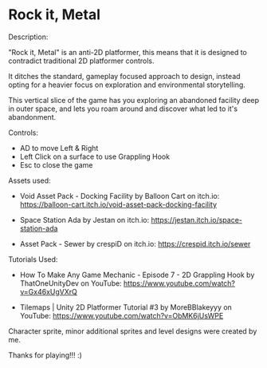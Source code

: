 # Rock it, Metal

Description:

"Rock it, Metal" is an anti-2D platformer, this means that it is designed to contradict traditional 2D platformer controls.

It ditches the standard, gameplay focused approach to design, instead opting for a heavier focus on exploration and environmental
storytelling.

This vertical slice of the game has you exploring an abandoned facility deep in outer space, and lets you roam around and discover what
led to it's abandonment.

Controls:

- AD to move Left & Right
- Left Click on a surface to use Grappling Hook
- Esc to close the game

Assets used:

- Void Asset Pack - Docking Facility
by Balloon Cart on itch.io:
https://balloon-cart.itch.io/void-asset-pack-docking-facility

- Space Station Ada
by Jestan on itch.io:
https://jestan.itch.io/space-station-ada

- Asset Pack - Sewer
by crespiD on itch.io:
https://crespid.itch.io/sewer

Tutorials Used:

- How To Make Any Game Mechanic - Episode 7 - 2D Grappling Hook
by ThatOneUnityDev on YouTube:
https://www.youtube.com/watch?v=Gx46xUgVXrQ

- Tilemaps | Unity 2D Platformer Tutorial #3
by MoreBBlakeyyy on YouTube:
https://www.youtube.com/watch?v=ObMK6jUsWPE

Character sprite, minor additional sprites and level designs were created by me.

Thanks for playing!!! :)
